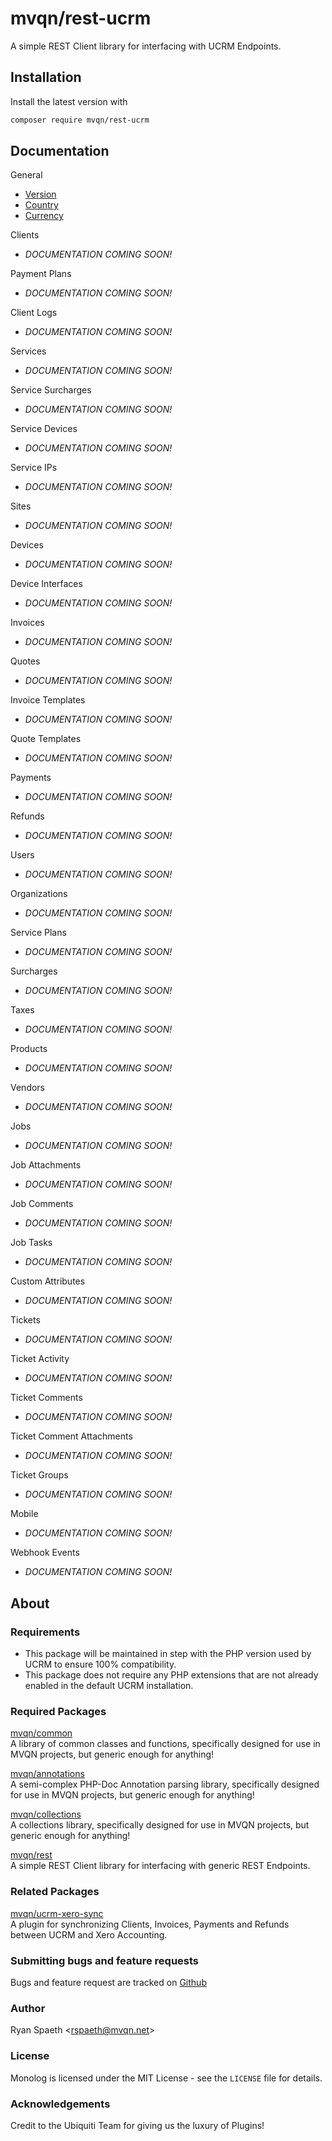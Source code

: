 # mvqn/rest-ucrm
A simple REST Client library for interfacing with UCRM Endpoints.

## Installation
Install the latest version with
```bash
composer require mvqn/rest-ucrm
```


## Documentation

General
- [Version](docs/UCRM/Endpoints/Version.md)
- [Country](docs/UCRM/Endpoints/Country.md)
- [Currency](docs/UCRM/Endpoints/Currency.md)

Clients
- *DOCUMENTATION COMING SOON!*

Payment Plans
- *DOCUMENTATION COMING SOON!*

Client Logs
- *DOCUMENTATION COMING SOON!*

Services
- *DOCUMENTATION COMING SOON!*

Service Surcharges
- *DOCUMENTATION COMING SOON!*

Service Devices
- *DOCUMENTATION COMING SOON!*

Service IPs
- *DOCUMENTATION COMING SOON!*

Sites
- *DOCUMENTATION COMING SOON!*

Devices
- *DOCUMENTATION COMING SOON!*

Device Interfaces
- *DOCUMENTATION COMING SOON!*

Invoices
- *DOCUMENTATION COMING SOON!*

Quotes
- *DOCUMENTATION COMING SOON!*

Invoice Templates
- *DOCUMENTATION COMING SOON!*

Quote Templates
- *DOCUMENTATION COMING SOON!*

Payments
- *DOCUMENTATION COMING SOON!*

Refunds
- *DOCUMENTATION COMING SOON!*

Users
- *DOCUMENTATION COMING SOON!*

Organizations
- *DOCUMENTATION COMING SOON!*

Service Plans
- *DOCUMENTATION COMING SOON!*

Surcharges
- *DOCUMENTATION COMING SOON!*

Taxes
- *DOCUMENTATION COMING SOON!*

Products
- *DOCUMENTATION COMING SOON!*

Vendors
- *DOCUMENTATION COMING SOON!*

Jobs
- *DOCUMENTATION COMING SOON!*

Job Attachments
- *DOCUMENTATION COMING SOON!*

Job Comments
- *DOCUMENTATION COMING SOON!*

Job Tasks
- *DOCUMENTATION COMING SOON!*

Custom Attributes
- *DOCUMENTATION COMING SOON!*

Tickets
- *DOCUMENTATION COMING SOON!*

Ticket Activity
- *DOCUMENTATION COMING SOON!*

Ticket Comments
- *DOCUMENTATION COMING SOON!*

Ticket Comment Attachments
- *DOCUMENTATION COMING SOON!*

Ticket Groups
- *DOCUMENTATION COMING SOON!*

Mobile
- *DOCUMENTATION COMING SOON!*

Webhook Events
- *DOCUMENTATION COMING SOON!*




## About

### Requirements
- This package will be maintained in step with the PHP version used by UCRM to ensure 100% compatibility.
- This package does not require any PHP extensions that are not already enabled in the default UCRM installation.


### Required Packages
[mvqn/common](https://github.com/mvqn/common)\
A library of common classes and functions, specifically designed for use in MVQN projects, but generic enough for anything!

[mvqn/annotations](https://github.com/mvqn/annotations)\
A semi-complex PHP-Doc Annotation parsing library, specifically designed for use in MVQN projects, but generic enough for anything!

[mvqn/collections](https://github.com/mvqn/collections)\
A collections library, specifically designed for use in MVQN projects, but generic enough for anything!

[mvqn/rest](https://github.com/mvqn/rest)\
A simple REST Client library for interfacing with generic REST Endpoints.


### Related Packages
[mvqn/ucrm-xero-sync](https://github.com/mvqn/ucrm-xero-sync)\
A plugin for synchronizing Clients, Invoices, Payments and Refunds between UCRM and Xero Accounting.


### Submitting bugs and feature requests
Bugs and feature request are tracked on [Github](https://github.com/mvqn/rest-ucrm/issues)

### Author
Ryan Spaeth <[rspaeth@mvqn.net](mailto:rspaeth@mvqn.net)>

### License
Monolog is licensed under the MIT License - see the `LICENSE` file for details.

### Acknowledgements
Credit to the Ubiquiti Team for giving us the luxury of Plugins!